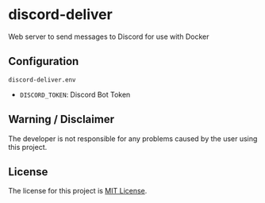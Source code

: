 # discord-deliver

Web server to send messages to Discord for use with Docker

## Configuration

`discord-deliver.env`

- `DISCORD_TOKEN`: Discord Bot Token

## Warning / Disclaimer

The developer is not responsible for any problems caused by the user using this project.

## License

The license for this project is [MIT License](LICENSE).
